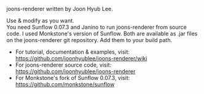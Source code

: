 joons-renderer written by Joon Hyub Lee.

Use & modify as you want.  
You need Sunflow 0.07.3 and Janino to run joons-renderer from source code. I used Monkstone's version of Sunflow. Both are available as .jar files on the joons-renderer git repository. Add them to your build path.

* For tutorial, documentation & examples, visit: https://github.com/joonhyublee/joons-renderer/wiki  
* For joons-renderer source code, visit: https://github.com/joonhyublee/joons-renderer
* For Monkstone's fork of Sunflow 0.07.3, visit: https://github.com/monkstone/sunflow
